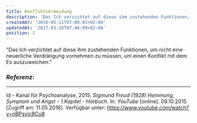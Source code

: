 ```yaml
---
title: Konfliktvermeidung
description: 'Das Ich verzichtet auf diese ihm zustehenden Funktionen, um nicht eine neuerliche Verdrängung vornehmen...'
createdAt: '2016-05-11T07:00:03+02:00'
updatedAt: '2017-03-28T07:46:09+02:00'
position: 2
---
```


"Das Ich verzichtet auf diese ihm zustehenden Funktionen, um nicht eine neuerliche Verdrängung vornehmen zu müssen, um einen Konflikt mit dem Es auszuweichen."

### *Referenz*:

---

Id - Kanal für Psychoanalyse, 2015. _Sigmund Freud (1928) Hemmung, Symptom und Angst - 1.Kapitel - Hörbuch._ In: _YouTube_ [online]. 09.10.2015 [Zugriff am: 11.05.2016]. Verfügbar unter: https://www.youtube.com/watch?v=nBPsyic8Cu8 <i class="zmdi zmdi-open-in-new"></i></a>
